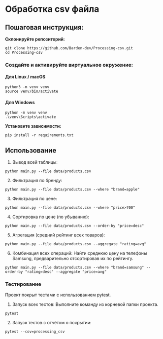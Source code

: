 # Обработка csv файла

## Пошаговая инструкция:

**Склонируйте репозиторий:**
```
git clone https://github.com/Barden-dev/Processing-csv.git
cd Processing-csv
```


### **Создайте и активируйте виртуальное окружение:**
#### Для Linux / macOS
```
python3 -m venv venv
source venv/bin/activate
```
#### Для Windows
```
python -m venv venv
.\venv\Scripts\activate
```


**Установите зависимости:**
```
pip install -r requirements.txt
```

## Использование
1. Вывод всей таблицы:

```
python main.py --file data/products.csv
```
2. Фильтрация по бренду:

```
python main.py --file data/products.csv --where "brand=apple"
```
3. Фильтрация по цене:

```
python main.py --file data/products.csv --where "price>700"
```

4. Сортировка по цене (по убыванию):
```
python main.py --file data/products.csv --order-by "price=desc"
```

5. Агрегация (средний рейтинг всех товаров):
```
python main.py --file data/products.csv --aggregate "rating=avg"
```

6. Комбинация всех операций:
Найти среднюю цену на телефоны Samsung, предварительно отсортировав их по рейтингу.
```
python main.py --file data/products.csv --where "brand=samsung" --order-by "rating=desc" --aggregate "price=avg"
```

### Тестирование
Проект покрыт тестами с использованием pytest.

1. Запуск всех тестов:
Выполните команду из корневой папки проекта.

```
pytest
```
2. Запуск тестов с отчётом о покрытии:

```
pytest --cov=processing_csv
```
